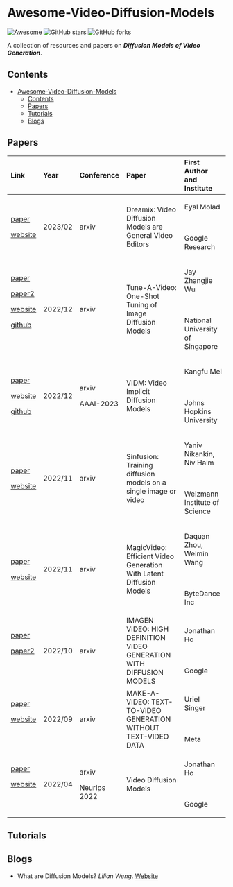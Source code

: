 # Awesome-Video-Diffusion-Models


[![Awesome](https://cdn.rawgit.com/sindresorhus/awesome/d7305f38d29fed78fa85652e3a63e154dd8e8829/media/badge.svg)](https://github.com/sindresorhus/awesome)  ![GitHub stars](https://img.shields.io/github/stars/westfish/Awesome-NLP-Diffusion-Models?color=green)  ![GitHub forks](https://img.shields.io/github/forks/westfish/Awesome-NLP-Diffusion-Models?color=9cf)

A collection of resources and papers on ***Diffusion Models of Video Generation***.


## Contents

- [Awesome-Video-Diffusion-Models](#awesome-video-diffusion-models)
  - [Contents](#contents)
  - [Papers](#papers)
  - [Tutorials](#tutorials)
  - [Blogs](#blogs)

## Papers
|Link|Year|Conference|Paper|First Author and Institute|
| :- | :- | :- | :- | :- |
|<p>[paper](https://arxiv.org/pdf/2302.01329v1.pdf)</p><p>[website](https://dreamix-video-editing.github.io/)</p>|2023/02|arxiv|Dreamix: Video Diffusion Models are General Video Editors|<p>Eyal Molad</p><p> </p><p>Google Research</p>|
|<p>[paper](https://tuneavideo.github.io/static/paper/tune-a-video.pdf)</p><p>[paper2](https://arxiv.org/pdf/2212.11565.pdf)</p><p>[website](https://tuneavideo.github.io/)</p><p>[github](https://github.com/showlab/Tune-A-Video)</p><p> </p>|2022/12|arxiv|Tune-A-Video: One-Shot Tuning of Image Diffusion Models|<p>Jay Zhangjie Wu</p><p> </p><p>National University of Singapore</p>|
|<p>[paper](https://arxiv.org/pdf/2212.00235.pdf)</p><p>[website](https://kfmei.page/vidm/)</p><p>[github](https://github.com/MKFMIKU/VIDM)</p>|2022/12|<p>arxiv</p><p>AAAI-2023</p>|VIDM: Video Implicit Diffusion Models|<p>Kangfu Mei</p><p> </p><p>Johns Hopkins University</p>|
|<p>[paper](https://arxiv.org/pdf/2211.11743.pdf)</p><p>[website](https://yanivnik.github.io/sinfusion/)</p>|2022/11|arxiv|Sinfusion: Training diffusion models on a single image or video|<p>Yaniv Nikankin, Niv Haim</p><p> </p><p>Weizmann Institute of Science</p>|
|<p>[paper](https://arxiv.org/pdf/2211.11018.pdf)</p><p>[website](https://magicvideo.github.io/)</p>|2022/11|arxiv|MagicVideo: Efficient Video Generation With Latent Diffusion Models|<p>Daquan Zhou, Weimin Wang</p><p> </p><p>ByteDance Inc</p>|
|<p>[paper](https://imagen.research.google/video/paper.pdf)</p><p>[paper2](https://arxiv.org/pdf/2210.02303.pdf)</p><p> </p>|2022/10|arxiv|IMAGEN VIDEO: HIGH DEFINITION VIDEO GENERATION WITH DIFFUSION MODELS|<p>Jonathan Ho</p><p> </p><p>Google</p>|
|<p>[paper](https://arxiv.org/abs/2209.14792)</p><p>[website](https://makeavideo.studio/)</p><p> </p>|2022/09|arxiv|MAKE-A-VIDEO: TEXT-TO-VIDEO GENERATION WITHOUT TEXT-VIDEO DATA|<p>Uriel Singer</p><p> </p><p>Meta</p>|
|<p>[paper](https://arxiv.org/pdf/2204.03458.pdf)</p><p>[website](https://video-diffusion.github.io/)</p><p> </p>|2022/04|<p>arxiv</p><p>NeurIps 2022</p>|Video Diffusion Models|<p>Jonathan Ho</p><p> </p><p>Google</p>|






## Tutorials



## Blogs

- What are Diffusion Models? _Lilian Weng_. [Website](https://lilianweng.github.io/posts/2021-07-11-diffusion-models/)